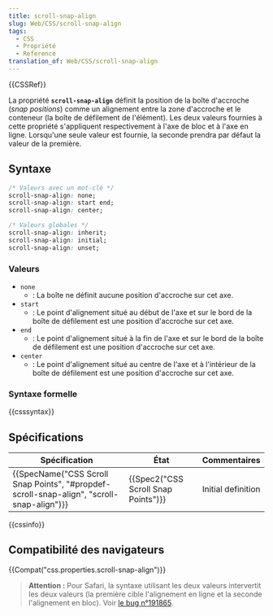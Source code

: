 ```yaml
---
title: scroll-snap-align
slug: Web/CSS/scroll-snap-align
tags:
  - CSS
  - Propriété
  - Reference
translation_of: Web/CSS/scroll-snap-align
---
```

{{CSSRef}}

La propriété **`scroll-snap-align`** définit la position de la boîte d'accroche (_snap positions_) comme un alignement entre la zone d'accroche et le conteneur (la boîte de défilement de l'élément). Les deux valeurs fournies à cette propriété s'appliquent respectivement à l'axe de bloc et à l'axe en ligne. Lorsqu'une seule valeur est fournie, la seconde prendra par défaut la valeur de la première.

## Syntaxe

```css
/* Valeurs avec un mot-clé */
scroll-snap-align: none;
scroll-snap-align: start end;
scroll-snap-align: center;

/* Valeurs globales */
scroll-snap-align: inherit;
scroll-snap-align: initial;
scroll-snap-align: unset;
```

### Valeurs

- `none`
  - : La boîte ne définit aucune position d'accroche sur cet axe.
- `start`
  - : Le point d'alignement situé au début de l'axe et sur le bord de la boîte de défilement est une position d'accroche sur cet axe.
- `end`
  - : Le point d'alignement situé à la fin de l'axe et sur le bord de la boîte de défilement est une position d'accroche sur cet axe.
- `center`
  - : Le point d'alignement situé au centre de l'axe et à l'intérieur de la boîte de défilement est une position d'accroche sur cet axe.

### Syntaxe formelle

{{csssyntax}}

## Spécifications

| Spécification                                                                                                            | État                                             | Commentaires       |
| ------------------------------------------------------------------------------------------------------------------------ | ------------------------------------------------ | ------------------ |
| {{SpecName("CSS Scroll Snap Points", "#propdef-scroll-snap-align", "scroll-snap-align")}} | {{Spec2("CSS Scroll Snap Points")}} | Initial definition |

{{cssinfo}}

## Compatibilité des navigateurs

{{Compat("css.properties.scroll-snap-align")}}

> **Attention :** Pour Safari, la syntaxe utilisant les deux valeurs intervertit les deux valeurs (la première cible l'alignement en ligne et la seconde l'alignement en bloc). Voir [le bug n°191865](https://bugs.webkit.org/show_bug.cgi?id=191865).
